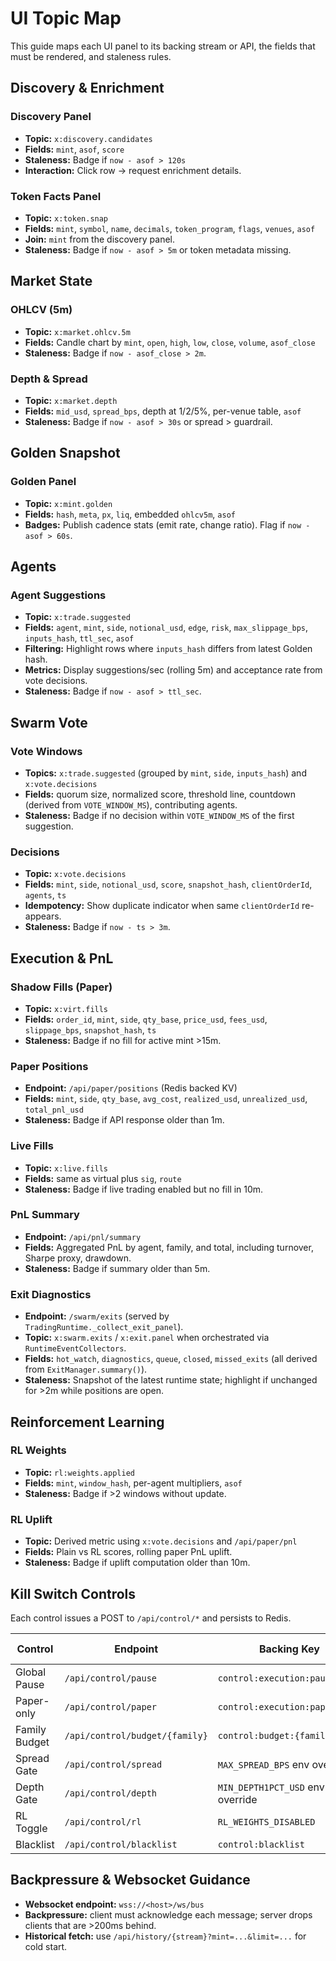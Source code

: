 # UI Topic Map

This guide maps each UI panel to its backing stream or API, the fields that must be rendered, and
staleness rules.

## Discovery & Enrichment

### Discovery Panel
- **Topic:** `x:discovery.candidates`
- **Fields:** `mint`, `asof`, `score`
- **Staleness:** Badge if `now - asof > 120s`
- **Interaction:** Click row → request enrichment details.

### Token Facts Panel
- **Topic:** `x:token.snap`
- **Fields:** `mint`, `symbol`, `name`, `decimals`, `token_program`, `flags`, `venues`, `asof`
- **Join:** `mint` from the discovery panel.
- **Staleness:** Badge if `now - asof > 5m` or token metadata missing.

## Market State

### OHLCV (5m)
- **Topic:** `x:market.ohlcv.5m`
- **Fields:** Candle chart by `mint`, `open`, `high`, `low`, `close`, `volume`, `asof_close`
- **Staleness:** Badge if `now - asof_close > 2m`.

### Depth & Spread
- **Topic:** `x:market.depth`
- **Fields:** `mid_usd`, `spread_bps`, depth at 1/2/5%, per-venue table, `asof`
- **Staleness:** Badge if `now - asof > 30s` or spread > guardrail.

## Golden Snapshot

### Golden Panel
- **Topic:** `x:mint.golden`
- **Fields:** `hash`, `meta`, `px`, `liq`, embedded `ohlcv5m`, `asof`
- **Badges:** Publish cadence stats (emit rate, change ratio).  Flag if `now - asof > 60s`.

## Agents

### Agent Suggestions
- **Topic:** `x:trade.suggested`
- **Fields:** `agent`, `mint`, `side`, `notional_usd`, `edge`, `risk`, `max_slippage_bps`, `inputs_hash`, `ttl_sec`, `asof`
- **Filtering:** Highlight rows where `inputs_hash` differs from latest Golden hash.
- **Metrics:** Display suggestions/sec (rolling 5m) and acceptance rate from vote decisions.
- **Staleness:** Badge if `now - asof > ttl_sec`.

## Swarm Vote

### Vote Windows
- **Topics:** `x:trade.suggested` (grouped by `mint`, `side`, `inputs_hash`) and `x:vote.decisions`
- **Fields:** quorum size, normalized score, threshold line, countdown (derived from `VOTE_WINDOW_MS`), contributing agents.
- **Staleness:** Badge if no decision within `VOTE_WINDOW_MS` of the first suggestion.

### Decisions
- **Topic:** `x:vote.decisions`
- **Fields:** `mint`, `side`, `notional_usd`, `score`, `snapshot_hash`, `clientOrderId`, `agents`, `ts`
- **Idempotency:** Show duplicate indicator when same `clientOrderId` re-appears.
- **Staleness:** Badge if `now - ts > 3m`.

## Execution & PnL

### Shadow Fills (Paper)
- **Topic:** `x:virt.fills`
- **Fields:** `order_id`, `mint`, `side`, `qty_base`, `price_usd`, `fees_usd`, `slippage_bps`, `snapshot_hash`, `ts`
- **Staleness:** Badge if no fill for active mint >15m.

### Paper Positions
- **Endpoint:** `/api/paper/positions` (Redis backed KV)
- **Fields:** `mint`, `side`, `qty_base`, `avg_cost`, `realized_usd`, `unrealized_usd`, `total_pnl_usd`
- **Staleness:** Badge if API response older than 1m.

### Live Fills
- **Topic:** `x:live.fills`
- **Fields:** same as virtual plus `sig`, `route`
- **Staleness:** Badge if live trading enabled but no fill in 10m.

### PnL Summary
- **Endpoint:** `/api/pnl/summary`
- **Fields:** Aggregated PnL by agent, family, and total, including turnover, Sharpe proxy, drawdown.
- **Staleness:** Badge if summary older than 5m.

### Exit Diagnostics
- **Endpoint:** `/swarm/exits` (served by `TradingRuntime._collect_exit_panel`).
- **Topic:** `x:swarm.exits` / `x:exit.panel` when orchestrated via `RuntimeEventCollectors`.
- **Fields:** `hot_watch`, `diagnostics`, `queue`, `closed`, `missed_exits` (all derived from `ExitManager.summary()`).
- **Staleness:** Snapshot of the latest runtime state; highlight if unchanged for >2m while positions are open.

## Reinforcement Learning

### RL Weights
- **Topic:** `rl:weights.applied`
- **Fields:** `mint`, `window_hash`, per-agent multipliers, `asof`
- **Staleness:** Badge if >2 windows without update.

### RL Uplift
- **Topic:** Derived metric using `x:vote.decisions` and `/api/paper/pnl`
- **Fields:** Plain vs RL scores, rolling paper PnL uplift.
- **Staleness:** Badge if uplift computation older than 10m.

## Kill Switch Controls

Each control issues a POST to `/api/control/*` and persists to Redis.

| Control | Endpoint | Backing Key | Expected Propagation |
| ------- | -------- | ----------- | -------------------- |
| Global Pause | `/api/control/pause` | `control:execution:paused` | < 1 vote window |
| Paper-only | `/api/control/paper` | `control:execution:paper_only` | Immediate |
| Family Budget | `/api/control/budget/{family}` | `control:budget:{family}` | < 1 window |
| Spread Gate | `/api/control/spread` | `MAX_SPREAD_BPS` env override | < 1 window |
| Depth Gate | `/api/control/depth` | `MIN_DEPTH1PCT_USD` env override | < 1 window |
| RL Toggle | `/api/control/rl` | `RL_WEIGHTS_DISABLED` | < 1 window |
| Blacklist | `/api/control/blacklist` | `control:blacklist` | < 1 window |

## Backpressure & Websocket Guidance

- **Websocket endpoint:** `wss://<host>/ws/bus`
- **Backpressure:** client must acknowledge each message; server drops clients that are >200ms
  behind.
- **Historical fetch:** use `/api/history/{stream}?mint=...&limit=...` for cold start.
